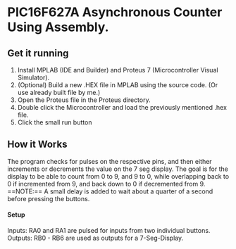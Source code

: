 # PIC16F627A Asynchronous Counter Using Assembly.

## Get it running 
1. Install MPLAB (IDE and Builder) and Proteus 7 (Microcontroller Visual Simulator).
2. (Optional) Build a new .HEX file in MPLAB using the source code. (Or use already built file by me.)
3. Open the Proteus file in the Proteus directory.
4. Double click the Microcontroller and load the previously mentioned .hex file.
5. Click the small run button 

## How it Works
The program checks for pulses on the respective pins, and then either increments or decrements the value on the 7 seg display.
The goal is for the display to be able to count from 0 to 9, and 9 to 0, while overlapping back to 0 if incremented from 9, and back down to 0 if decremented from 9.
==NOTE:== A small delay is added to wait about a quarter of a second before pressing the buttons.

#### Setup 
Inputs: RA0 and RA1 are pulsed for inputs from two individual buttons.
Outputs: RB0 - RB6 are used as outputs for a 7-Seg-Display.
